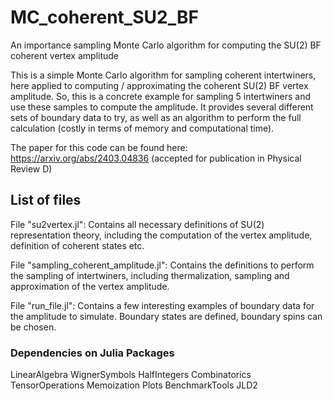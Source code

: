# MC_coherent_SU2_BF
An importance sampling Monte Carlo algorithm for computing the SU(2) BF coherent vertex amplitude

This is a simple Monte Carlo algorithm for sampling coherent intertwiners, here applied to computing / approximating the coherent SU(2) BF vertex amplitude.
So, this is a concrete example for sampling 5 intertwiners and use these samples to compute the amplitude. It provides several different sets of boundary data to try,
as well as an algorithm to perform the full calculation (costly in terms of memory and computational time).

The paper for this code can be found here: https://arxiv.org/abs/2403.04836 (accepted for publication in Physical Review D)

## List of files

File "su2vertex.jl": Contains all necessary definitions of SU(2) representation theory, including the computation of the vertex amplitude, definition of coherent states etc.

File "sampling_coherent_amplitude.jl": Contains the definitions to perform the sampling of intertwiners, including thermalization, sampling and approximation of the vertex amplitude.

File "run_file.jl": Contains a few interesting examples of boundary data for the amplitude to simulate. Boundary states are defined, boundary spins can be chosen.

### Dependencies on Julia Packages

LinearAlgebra
WignerSymbols
HalfIntegers
Combinatorics
TensorOperations
Memoization
Plots
BenchmarkTools
JLD2
